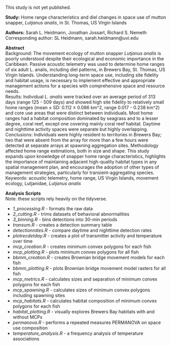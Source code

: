 This study is not yet published.

**Study:** Home range characteristics and diel changes in space use of mutton snapper, *Lutjanus analis*, in St. Thomas, US Virgin Islands

**Authors:** Sarah L. Heidmann, Jonathan Jossart, Richard S. Nemeth\
Corresponding author: SL Heidmann, sarah.heidmann\@uvi.edu

**Abstract**\
Background: The movement ecology of mutton snapper *Lutjanus analis* is poorly understood despite their ecological and economic importance in the Caribbean. Passive acoustic telemetry was used to determine home ranges of six adult L. analis, including diel patterns, in Brewers Bay, St. Thomas, US Virgin Islands. Understanding long-term space use, including site fidelity and habitat usage, is necessary to implement effective and appropriate management actions for a species with comprehensive space and resource needs.\
Results: Individual *L. analis* were tracked over an average period of 313 days (range 125 - 509 days) and showed high site fidelity to relatively small home ranges (mean ± SD: 0.112 ± 0.086 km^2, range 0.017 - 0.238 km^2) and core use areas that were distinct between individuals. Most home ranges had a habitat composition dominated by seagrass and to a lesser degree, coral reef, except one covering mainly coral reef habitat. Daytime and nighttime activity spaces were separate but highly overlapping.\
Conclusions: Individuals were highly resident to territories in Brewers Bay; two that were absent from the array for more than a few hours were detected at separate arrays at spawning aggregation sites. Methodology affected home range estimations, both in size and shape. This study expands upon knowledge of snapper home range characteristics, highlights the importance of maintaining adjacent high-quality habitat types in any spatial management plan, and encourages the adoption of other types of management strategies, particularly for transient-aggregating species.\
Keywords: acoustic telemetry, home range, US Virgin Islands, movement ecology, Lutjanidae, *Lutjanus analis*

**Analysis Scripts**\
Note: these scripts rely heavily on the tidyverse.
- *1_processing.R* - formats the raw data
- *2_cutting.R* - trims datasets of behavioral abnormalities
- *3_binning.R* - bins detections into 30-min periods
- *transum.R* - creates a detection summary table
- *detectionrates.R* - compare daytime and nighttime detection rates
- *plotrecdetday.R* - creates a plot of transmitter activity and temperature over time
- *mcp_creation.R* - creates minimum convex polygons for each fish
- *mcp_plotting.R* - plots minimum convex polygons for all fish
- *bbmm_creation.R* - creates Brownian bridge movement models for each fish
- *bbmm_plotting.R* - plots Brownian bridge movement model rasters for all fish
- *mcp_metrics.R* - calculates sizes and separation of minimum convex polygons for each fish
- *mcp_spawning.R* - calculates sizes of minimum convex polygons including spawning sites
- *mcp_habitats.R* - calculates habitat composition of minimum convex polygons for each fish
- *habitat_plotting.R* - visually explores Brewers Bay habitats with and without MCPs
- *permanova.R* - performs a repeated measures PERMANOVA on space use composition
- *temperature_analysis.R* - a frequency analysis of temperature associations

